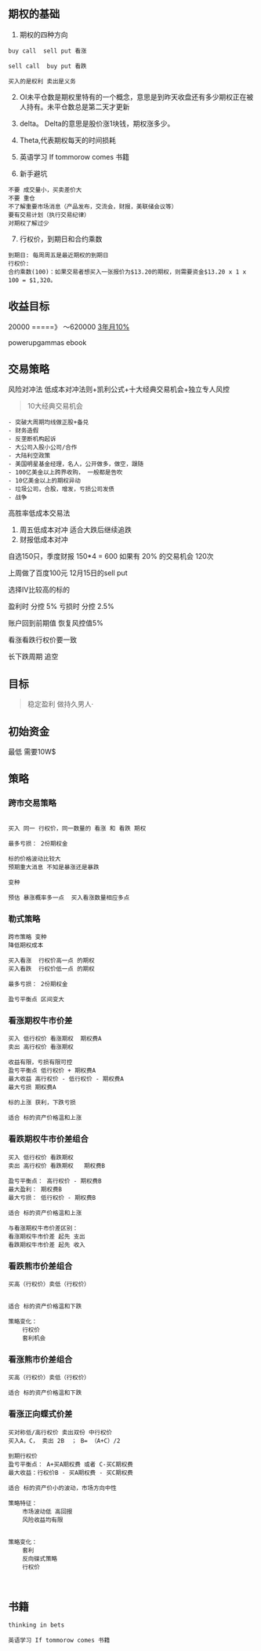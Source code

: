 ## 期权的基础

1. 期权的四种方向
```
buy call  sell put 看涨

sell call  buy put 看跌

买入的是权利 卖出是义务
```
2. OI未平仓数是期权里特有的一个概念，意思是到昨天收盘还有多少期权正在被人持有。未平仓数总是第二天才更新

3. delta。 Delta的意思是股价涨1块钱，期权涨多少。

4. Theta,代表期权每天的时间损耗

5. 英语学习 If tommorow comes 书籍

6. 新手避坑
```
不要 成交量小，买卖差价大
不要 重仓
不了解重要市场消息（产品发布，交流会，财报，美联储会议等）
要有交易计划（执行交易纪律）
对期权了解过少
```

7. 行权价，到期日和合约乘数
```
到期日: 每周周五是最近期权的到期日
行权价: 
合约乘数(100)：如果交易者想买入一张报价为$13.20的期权，则需要资金$13.20 x 1 x 100 = $1,320。
```


## 收益目标
20000 =====》 ～620000
[3年月10%](http://fuli.00cha.net/mx_jssy_yfl_20000_yll_10_3_ni.html)

powerupgammas ebook

## 交易策略
风险对冲法
低成本对冲法则+凯利公式+十大经典交易机会+独立专人风控

> 10大经典交易机会

    - 突破大周期均线做正股+备兑
    - 财务造假
    - 反垄断机构起诉
    - 大公司入股小公司/合作
    - 大陆利空政策
    - 美国明星基金经理，名人，公开做多，做空，跟随
    - 100亿美金以上跨界收购， 一般都是告吹
    - 10亿美金以上的期权异动
    - 垃圾公司，合股，增发，亏损公司发债
    - 战争

高胜率低成本交易法
1. 周五低成本对冲 适合大跌后继续追跌
2. 财报低成本对冲

自选150只，季度财报 150*4 = 600
如果有 20% 的交易机会 120次

上周做了百度100元 12月15日的sell put

选择IV比较高的标的

盈利时 分控 5%
亏损时 分控 2.5%

账户回到前期值 恢复风控值5%




看涨看跌行权价要一致

长下跌周期 追空


## 目标
> 稳定盈利 做持久男人·

## 初始资金
最低 需要10W$



## 策略

### 跨市交易策略

```

买入 同一 行权价，同一数量的 看涨 和 看跌 期权

最多亏损： 2份期权金

标的价格波动比较大
预期重大消息 不知是暴涨还是暴跌

变种

预估 暴涨概率多一点  买入看涨数量相应多点
```

### 勒式策略

```
跨市策略 变种
降低期权成本

买入看涨  行权价高一点 的期权
买入看跌  行权价低一点 的期权

最多亏损： 2份期权金

盈亏平衡点 区间变大

```

### 看涨期权牛市价差

```
买入 低行权价 看涨期权  期权费A
卖出 高行权价 看涨期权

收益有限，亏损有限可控
盈亏平衡点 低行权价 + 期权费A
最大收益 高行权价 - 低行权价 - 期权费A
最大亏损 期权费A

标的上涨 获利，下跌亏损

适合 标的资产价格温和上涨

```

### 看跌期权牛市价差组合

```
买入 低行权价 看跌期权  
卖出 高行权价 看跌期权   期权费B

盈亏平衡点： 高行权价 - 期权费B
最大盈利： 期权费B
最大亏损： 低行权价 - 期权费B

适合 标的资产价格温和上涨

与看涨期权牛市价差区别：
看涨期权牛市价差 起先 支出
看跌期权牛市价差 起先 收入

```

### 看跌熊市价差组合

```
买高（行权价）卖低（行权价）


适合 标的资产价格温和下跌

策略变化：
	行权价
	套利机会
```



### 看涨熊市价差组合

```
买高（行权价）卖低（行权价）

适合 标的资产价格温和下跌
```



### 看涨正向蝶式价差

```
买对称低/高行权价 卖出双份 中行权价
买入A，C， 卖出 2B  ； B= （A+C）/2

到期行权价
盈亏平衡点： A+买A期权费 或者 C-买C期权费
最大收益：行权价B - 买A期权费 - 买C期权费

适合 标的资产价小的波动，市场方向中性

策略特征：
	市场波动低 高回报
	风险收益均有限


策略变化：
	套利
	反向碟式策略
	行权价



```



## 书籍

```
thinking in bets

英语学习 If tommorow comes 书籍


```

